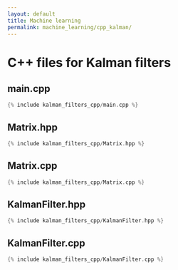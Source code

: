 ```yaml
---
layout: default
title: Machine learning
permalink: machine_learning/cpp_kalman/
---
```


# C++ files for Kalman filters

## main.cpp

```cpp
{% include kalman_filters_cpp/main.cpp %}
```

## Matrix.hpp

```cpp
{% include kalman_filters_cpp/Matrix.hpp %}
```

## Matrix.cpp

```cpp
{% include kalman_filters_cpp/Matrix.cpp %}
```

## KalmanFilter.hpp

```cpp
{% include kalman_filters_cpp/KalmanFilter.hpp %}
```

## KalmanFilter.cpp

```cpp
{% include kalman_filters_cpp/KalmanFilter.cpp %}
```

